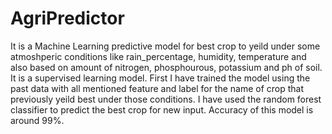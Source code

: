 # AgriPredictor
It is a Machine Learning predictive model for best crop to yeild under some atmoshperic conditions like rain_percentage, humidity, temperature and also based on amount of nitrogen, phosphourous, potassium and ph of soil.
It is a supervised learning model. First I have trained the model using the past data with all mentioned feature and label for the name of crop that previously yeild best under those conditions.
I have used the random forest classifier to predict the best crop for new input.
Accuracy of this model is around 99%.
